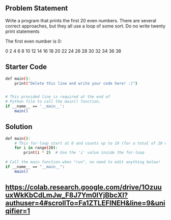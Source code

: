 ## Problem Statement

Write a program that prints the first 20 even numbers. There are several correct approaches, but they all use a loop of some sort. Do no write twenty print statements

The first even number is 0:

0
2
4
6
8
10
12
14
16
18
20
22
24
26
28
30
32
34
36
38

## Starter Code

```bash
def main():
    print("Delete this line and write your code here! :)")


# This provided line is required at the end of
# Python file to call the main() function.
if __name__ == '__main__':
    main()
```

## Solution
```bash
def main():
    # This for-loop start at 0 and counts up to 19 (for a total of 20 numbers)
    for i in range(20):
        print(i * 2)  # Use the 'i' value inside the for-loop
   
# Call the main function when "run", no need to edit anything below!
if __name__ == "__main__":
    main()
```
## https://colab.research.google.com/drive/1OzuuuxWkKbCdLmJw_F8J7Ym0lYjBbcXl?authuser=4#scrollTo=Fa1ZTLEFINEH&line=9&uniqifier=1
